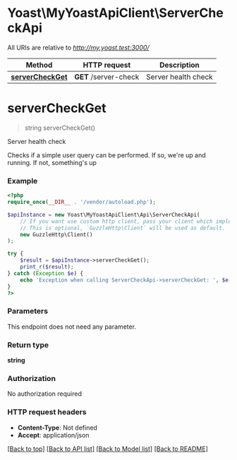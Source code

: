 # Yoast\MyYoastApiClient\ServerCheckApi

All URIs are relative to *http://my.yoast.test:3000/*

Method | HTTP request | Description
------------- | ------------- | -------------
[**serverCheckGet**](ServerCheckApi.md#servercheckget) | **GET** /server-check | Server health check

# **serverCheckGet**
> string serverCheckGet()

Server health check

Checks if a simple user query can be performed. If so, we're up and running. If not, something's up

### Example
```php
<?php
require_once(__DIR__ . '/vendor/autoload.php');

$apiInstance = new Yoast\MyYoastApiClient\Api\ServerCheckApi(
    // If you want use custom http client, pass your client which implements `GuzzleHttp\ClientInterface`.
    // This is optional, `GuzzleHttp\Client` will be used as default.
    new GuzzleHttp\Client()
);

try {
    $result = $apiInstance->serverCheckGet();
    print_r($result);
} catch (Exception $e) {
    echo 'Exception when calling ServerCheckApi->serverCheckGet: ', $e->getMessage(), PHP_EOL;
}
?>
```

### Parameters
This endpoint does not need any parameter.

### Return type

**string**

### Authorization

No authorization required

### HTTP request headers

 - **Content-Type**: Not defined
 - **Accept**: application/json

[[Back to top]](#) [[Back to API list]](../../README.md#documentation-for-api-endpoints) [[Back to Model list]](../../README.md#documentation-for-models) [[Back to README]](../../README.md)

